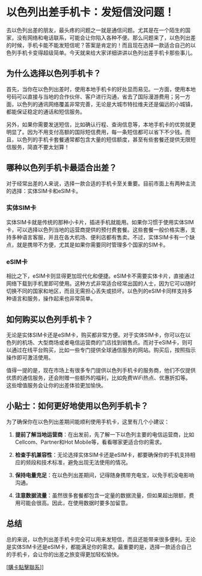 # 以色列出差手机卡：发短信没问题！

去以色列出差的朋友，最头疼的问题之一就是通信问题。尤其是在一个陌生的国家，没有网络和电话联系，可能会让你陷入各种不便。那么问题来了，以色列出差的时候，手机卡能不能发短信呢？答案是肯定的！而且现在选择一款适合自己的以色列手机卡变得超级简单。今天就来给大家详细讲讲以色列出差手机卡那些事儿。

## 为什么选择以色列手机卡？

首先，当你在以色列出差时，使用本地手机卡的好处显而易见。一方面，使用本地号码可以直接与当地的合作伙伴、客户进行沟通，省去了国际漫游费用；另一方面，以色列的通讯网络覆盖非常完善，无论是大城市特拉维夫还是偏远的小城镇，都能保证稳定的通话和短信服务。

另外，如果你需要发送短信，比如确认行程、查询信息等，本地手机卡的优势就更明显了。因为不用支付高额的国际短信费用，每一条短信都可以省下不少钱。而且，以色列的手机卡套餐通常都包含大量的短信额度，甚至有些套餐还提供无限短信服务，简直不要太划算！

## 哪种以色列手机卡最适合出差？

对于经常出差的人来说，选择一款合适的手机卡至关重要。目前市面上有两种主流的选择：实体SIM卡和eSIM卡。

### 实体SIM卡

实体SIM卡就是传统的那种小卡片，插进手机就能用。如果你习惯于使用实体SIM卡，可以选择以色列当地的运营商提供的预付费套餐。这些套餐一般价格实惠，支持多种语言客服，并且在各大机场、便利店都有售卖。不过，实体SIM卡有一个缺点，就是携带不方便，尤其是如果你需要同时管理多个国家的SIM卡。

### eSIM卡

相比之下，eSIM卡则显得更加现代化和便捷。eSIM卡不需要实体卡片，直接通过网络下载到手机里即可使用。这种方式非常适合经常出国的人士，因为它可以随时切换不同的国家和地区，而且无需担心丢失或损坏。以色列的eSIM卡同样支持多种语言和服务，操作起来也非常简单。

## 如何购买以色列手机卡？

无论是实体SIM卡还是eSIM卡，购买都非常方便。对于实体SIM卡，你可以在以色列的机场、大型商场或者电信运营商的门店找到销售点。而对于eSIM卡，则可以通过在线平台购买，比如一些专门提供全球通信服务的网站。购买后，按照指示操作即可激活使用。

值得一提的是，现在市场上有很多专门提供以色列手机卡的服务商，他们不仅提供优质的通信服务，还会附赠一些额外的福利，比如免费WiFi热点、优惠折扣等。这些增值服务会让你的出差体验更加愉快。

## 小贴士：如何更好地使用以色列手机卡？

为了确保你在以色列出差期间能顺利使用手机卡，这里有几个小建议：

1. **提前了解当地运营商**：在出发前，先了解一下以色列主要的电信运营商，比如Cellcom、Partner和Hot Mobile等，看看哪家更适合你的需求。
   
2. **检查手机兼容性**：无论选择实体SIM卡还是eSIM卡，都要确保你的手机支持相应的频段和技术标准，避免出现无法使用的情况。

3. **保持电量充足**：在以色列出差期间，记得随身携带充电宝，以免手机没电影响沟通。

4. **注意数据流量**：虽然很多套餐都包含一定量的数据流量，但如果超出限额，费用可能会很高。因此，在使用数据时要多加留意。

## 总结

总的来说，以色列出差手机卡完全可以用来发短信，而且还能带来很多便利。无论是实体SIM卡还是eSIM卡，都能满足你的需求。最重要的是，选择一款适合自己的手机卡，会让你的出差之旅变得更加轻松愉快。

[[購卡點擊聯系](https://t.me/s/esim1088)]]